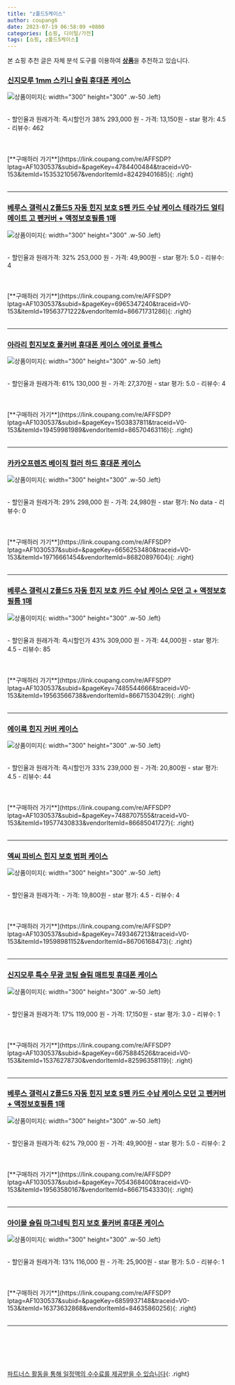 ```yaml
---
title: "z폴드5케이스"
author: coupang6
date: 2023-07-19 06:58:09 +0800
categories: [쇼핑, 디이털/가전]
tags: [쇼핑, z폴드5케이스]
---
```


본 쇼핑 추천 글은 자체 분석 도구를 이용하여 [**상품**](https://link.coupang.com/a/bao1ui)을 추천하고 있습니다.

### [신지모루 1mm 스키니 슬림 휴대폰 케이스](https://link.coupang.com/re/AFFSDP?lptag=AF1030537&subid=&pageKey=4784400484&traceid=V0-153&itemId=15353210567&vendorItemId=82429401685)

![상품이미지](https://thumbnail9.coupangcdn.com/thumbnails/remote/230x230ex/image/retail/images/1395999315155015-322000c8-f576-4f59-b261-f3c9e7f4a876.jpg){: width="300" height="300" .w-50 .left}


<br>
- 할인율과 원래가격: 즉시할인가 38%  293,000   원
- 가격: 13,150원
- star 평가: 4.5
- 리뷰수: 462
<br>
<br>
<br>
<br>
[**구매하러 가기**](https://link.coupang.com/re/AFFSDP?lptag=AF1030537&subid=&pageKey=4784400484&traceid=V0-153&itemId=15353210567&vendorItemId=82429401685){: .right}
<br>
<br>

---

### [베루스 갤럭시 Z폴드5 자동 힌지 보호 S펜 카드 수납 케이스 테라가드 얼티메이트 고 펜커버 + 액정보호필름 1매](https://link.coupang.com/re/AFFSDP?lptag=AF1030537&subid=&pageKey=6965347240&traceid=V0-153&itemId=19563771222&vendorItemId=86671731286)

![상품이미지](https://thumbnail9.coupangcdn.com/thumbnails/remote/230x230ex/image/vendor_inventory/c0b6/8963ada209a1c58bc019b09809b56bbf66ac449d57ecafbb88018a0408b7.jpg){: width="300" height="300" .w-50 .left}


<br>
- 할인율과 원래가격: 32%  253,000   원
- 가격: 49,900원
- star 평가: 5.0
- 리뷰수: 4
<br>
<br>
<br>
<br>
[**구매하러 가기**](https://link.coupang.com/re/AFFSDP?lptag=AF1030537&subid=&pageKey=6965347240&traceid=V0-153&itemId=19563771222&vendorItemId=86671731286){: .right}
<br>
<br>

---

### [아라리 힌지보호 풀커버 휴대폰 케이스 에어로 플렉스](https://link.coupang.com/re/AFFSDP?lptag=AF1030537&subid=&pageKey=1503837811&traceid=V0-153&itemId=19459981989&vendorItemId=86570463116)

![상품이미지](https://thumbnail9.coupangcdn.com/thumbnails/remote/230x230ex/image/retail/images/2023/07/13/17/7/447119d1-18d2-429a-89a2-acb504dc77d9.jpg){: width="300" height="300" .w-50 .left}


<br>
- 할인율과 원래가격: 61%  130,000   원
- 가격: 27,370원
- star 평가: 5.0
- 리뷰수: 4
<br>
<br>
<br>
<br>
[**구매하러 가기**](https://link.coupang.com/re/AFFSDP?lptag=AF1030537&subid=&pageKey=1503837811&traceid=V0-153&itemId=19459981989&vendorItemId=86570463116){: .right}
<br>
<br>

---

### [카카오프렌즈 베이직 컬러 하드 휴대폰 케이스](https://link.coupang.com/re/AFFSDP?lptag=AF1030537&subid=&pageKey=6656253480&traceid=V0-153&itemId=19716661454&vendorItemId=86820897604)

![상품이미지](https://thumbnail6.coupangcdn.com/thumbnails/remote/230x230ex/image/rs_quotation_api/haeuwpbz/04bb36031cd5492a8ac7ffc0fb3ee29d.jpg){: width="300" height="300" .w-50 .left}


<br>
- 할인율과 원래가격: 29%  298,000   원
- 가격: 24,980원
- star 평가: No data
- 리뷰수: 0
<br>
<br>
<br>
<br>
[**구매하러 가기**](https://link.coupang.com/re/AFFSDP?lptag=AF1030537&subid=&pageKey=6656253480&traceid=V0-153&itemId=19716661454&vendorItemId=86820897604){: .right}
<br>
<br>

---

### [베루스 갤럭시 Z폴드5 자동 힌지 보호 카드 수납 케이스 모던 고 + 액정보호필름 1매](https://link.coupang.com/re/AFFSDP?lptag=AF1030537&subid=&pageKey=7485544666&traceid=V0-153&itemId=19563566738&vendorItemId=86671530429)

![상품이미지](https://thumbnail6.coupangcdn.com/thumbnails/remote/230x230ex/image/vendor_inventory/32ac/2c19ee13ffc3bcda9ef3c170dc15cbbb69dd334ee2f3715b2a6871417609.jpg){: width="300" height="300" .w-50 .left}


<br>
- 할인율과 원래가격: 즉시할인가 43%  309,000   원
- 가격: 44,000원
- star 평가: 4.5
- 리뷰수: 85
<br>
<br>
<br>
<br>
[**구매하러 가기**](https://link.coupang.com/re/AFFSDP?lptag=AF1030537&subid=&pageKey=7485544666&traceid=V0-153&itemId=19563566738&vendorItemId=86671530429){: .right}
<br>
<br>

---

### [에이룩 힌지 커버 케이스](https://link.coupang.com/re/AFFSDP?lptag=AF1030537&subid=&pageKey=7488707555&traceid=V0-153&itemId=19577430833&vendorItemId=86685041727)

![상품이미지](https://thumbnail10.coupangcdn.com/thumbnails/remote/230x230ex/image/vendor_inventory/fedc/ca4d7bb5d54c50319ae8a940e89be5a580f650c0b964f5c3592251309c52.jpg){: width="300" height="300" .w-50 .left}


<br>
- 할인율과 원래가격: 즉시할인가 33%  239,000   원
- 가격: 20,800원
- star 평가: 4.5
- 리뷰수: 44
<br>
<br>
<br>
<br>
[**구매하러 가기**](https://link.coupang.com/re/AFFSDP?lptag=AF1030537&subid=&pageKey=7488707555&traceid=V0-153&itemId=19577430833&vendorItemId=86685041727){: .right}
<br>
<br>

---

### [엑씨 파비스 힌지 보호 범퍼 케이스](https://link.coupang.com/re/AFFSDP?lptag=AF1030537&subid=&pageKey=7493467213&traceid=V0-153&itemId=19598981152&vendorItemId=86706168473)

![상품이미지](https://thumbnail9.coupangcdn.com/thumbnails/remote/230x230ex/image/vendor_inventory/aaa5/9be18f779e42122ff314af7e7650c4f423fa45c0a8df902ef7fe6ea4a357.jpg){: width="300" height="300" .w-50 .left}


<br>
- 할인율과 원래가격: 
- 가격: 19,800원
- star 평가: 4.5
- 리뷰수: 4
<br>
<br>
<br>
<br>
[**구매하러 가기**](https://link.coupang.com/re/AFFSDP?lptag=AF1030537&subid=&pageKey=7493467213&traceid=V0-153&itemId=19598981152&vendorItemId=86706168473){: .right}
<br>
<br>

---

### [신지모루 특수 무광 코팅 슬림 매트핏 휴대폰 케이스](https://link.coupang.com/re/AFFSDP?lptag=AF1030537&subid=&pageKey=6675884526&traceid=V0-153&itemId=15376278730&vendorItemId=82596358119)

![상품이미지](https://thumbnail6.coupangcdn.com/thumbnails/remote/230x230ex/image/rs_quotation_api/zo8kp8st/f0ce9c728ea2488d9a99ee5d7bb2a735.jpg){: width="300" height="300" .w-50 .left}


<br>
- 할인율과 원래가격: 17%  119,000   원
- 가격: 17,150원
- star 평가: 3.0
- 리뷰수: 1
<br>
<br>
<br>
<br>
[**구매하러 가기**](https://link.coupang.com/re/AFFSDP?lptag=AF1030537&subid=&pageKey=6675884526&traceid=V0-153&itemId=15376278730&vendorItemId=82596358119){: .right}
<br>
<br>

---

### [베루스 갤럭시 Z폴드5 자동 힌지 보호 S펜 카드 수납 케이스 모던 고 펜커버 + 액정보호필름 1매](https://link.coupang.com/re/AFFSDP?lptag=AF1030537&subid=&pageKey=7054368400&traceid=V0-153&itemId=19563580167&vendorItemId=86671543330)

![상품이미지](https://thumbnail6.coupangcdn.com/thumbnails/remote/230x230ex/image/vendor_inventory/8712/cf2f947d03431fe8f4de6539701f968c5f3c4049998498513b81f2d620e0.jpg){: width="300" height="300" .w-50 .left}


<br>
- 할인율과 원래가격: 62%  79,000   원
- 가격: 49,900원
- star 평가: 5.0
- 리뷰수: 2
<br>
<br>
<br>
<br>
[**구매하러 가기**](https://link.coupang.com/re/AFFSDP?lptag=AF1030537&subid=&pageKey=7054368400&traceid=V0-153&itemId=19563580167&vendorItemId=86671543330){: .right}
<br>
<br>

---

### [아이몰 슬림 마그네틱 힌지 보호 풀커버 휴대폰 케이스](https://link.coupang.com/re/AFFSDP?lptag=AF1030537&subid=&pageKey=6859937148&traceid=V0-153&itemId=16373632868&vendorItemId=84635860256)

![상품이미지](https://thumbnail6.coupangcdn.com/thumbnails/remote/230x230ex/image/retail/images/4300173029629854-89416e6a-1c52-4691-b28e-ad2b17c38d68.jpg){: width="300" height="300" .w-50 .left}


<br>
- 할인율과 원래가격: 13%  116,000   원
- 가격: 25,900원
- star 평가: 5.0
- 리뷰수: 1
<br>
<br>
<br>
<br>
[**구매하러 가기**](https://link.coupang.com/re/AFFSDP?lptag=AF1030537&subid=&pageKey=6859937148&traceid=V0-153&itemId=16373632868&vendorItemId=84635860256){: .right}
<br>
<br>

---
<br><br><br><br><br> [파트너스 활동을 통해 일정액의 수수료를 제공받을 수 있습니다](https://link.coupang.com/a/bao1ui){: .right}